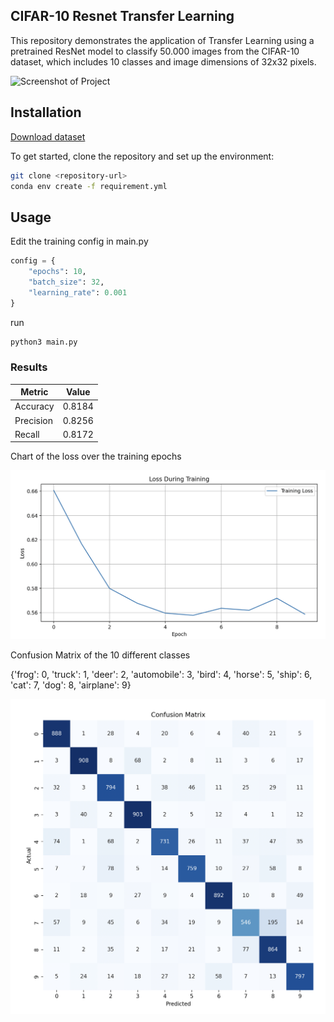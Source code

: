 
## CIFAR-10 Resnet Transfer Learning


This repository demonstrates the application of Transfer Learning using a pretrained ResNet model to classify 50.000 images from the CIFAR-10 dataset, which includes 10 classes and image dimensions of 32x32 pixels.

![Screenshot of Project](https://production-media.paperswithcode.com/datasets/4fdf2b82-2bc3-4f97-ba51-400322b228b1.png)

## Installation

[Download dataset](https://drive.google.com/file/d/1e8IbPE--6VVRl-nAi6DkA3H14GoGTYNm/view?usp=sharing)

To get started, clone the repository and set up the environment:

```bash
git clone <repository-url>
conda env create -f requirement.yml
```

## Usage
Edit the training config in main.py

```python
config = {
    "epochs": 10,
    "batch_size": 32,
    "learning_rate": 0.001
}
```

run
```bash
python3 main.py
```

### Results

| Metric    | Value     |
|-----------|-----------|
| Accuracy  | 0.8184    |
| Precision | 0.8256    |
| Recall    | 0.8172    |

Chart of the loss over the training epochs

![Project Architecture](assets/train_process1.png)

Confusion Matrix of the 10 different classes

{'frog': 0, 'truck': 1, 'deer': 2, 'automobile': 3, 'bird': 4, 'horse': 5, 'ship': 6, 'cat': 7, 'dog': 8, 'airplane': 9}

![Project Architecture](assets/conf_matrix1.png)



